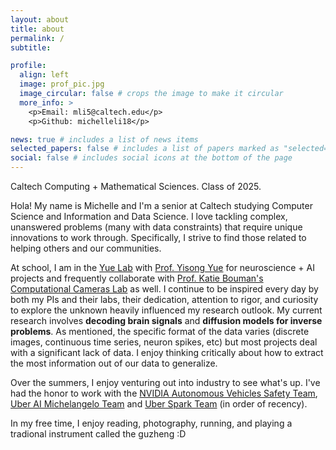 ```yaml
---
layout: about
title: about
permalink: /
subtitle:

profile:
  align: left
  image: prof_pic.jpg
  image_circular: false # crops the image to make it circular
  more_info: >
    <p>Email: mli5@caltech.edu</p>
    <p>Github: michelleli18</p>

news: true # includes a list of news items
selected_papers: false # includes a list of papers marked as "selected={true}"
social: false # includes social icons at the bottom of the page
---
```

Caltech Computing + Mathematical Sciences.
Class of 2025.

Hola! My name is Michelle and I'm a senior at Caltech studying Computer Science and Information and Data Science. I love tackling complex, unanswered problems (many with data constraints) that require unique innovations to work through. Specifically, I strive to find those related to helping others and our communities.  

At school, I am in the [Yue Lab](http://www.yisongyue.com/group.php) with [Prof. Yisong Yue](http://www.yisongyue.com/index.php) for neuroscience + AI projects and frequently collaborate with [Prof. Katie Bouman's](http://users.cms.caltech.edu/~klbouman/) [Computational Cameras Lab](https://computationalcameras.org/) as well. I continue to be inspired every day by both my PIs and their labs, their dedication, attention to rigor, and curiosity to explore the unknown heavily influenced my research outlook. My current research involves <b>decoding brain signals</b> and <b>diffusion models for inverse problems</b>. As mentioned, the specific format of the data varies (discrete images, continuous time series, neuron spikes, etc) but most projects deal with a significant lack of data. I enjoy thinking critically about how to extract the most information out of our data to generalize.

Over the summers, I enjoy venturing out into industry to see what's up. I've had the honor to work with the [NVIDIA Autonomous Vehicles Safety Team](https://www.nvidia.com/en-us/self-driving-cars/), [Uber AI Michelangelo Team](https://www.uber.com/blog/michelangelo-machine-learning-platform/) and [Uber Spark Team](https://www.uber.com/blog/uscs-apache-spark/) (in order of recency).

In my free time, I enjoy reading, photography, running, and playing a tradional instrument called the guzheng :D
